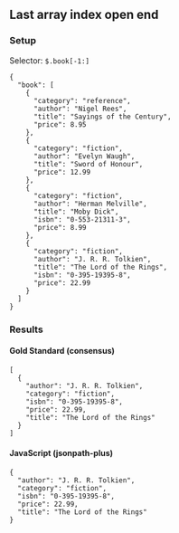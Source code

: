 ## Last array index open end

### Setup
Selector: `$.book[-1:]`

    {
      "book": [
        {
          "category": "reference",
          "author": "Nigel Rees",
          "title": "Sayings of the Century",
          "price": 8.95
        },
        {
          "category": "fiction",
          "author": "Evelyn Waugh",
          "title": "Sword of Honour",
          "price": 12.99
        },
        {
          "category": "fiction",
          "author": "Herman Melville",
          "title": "Moby Dick",
          "isbn": "0-553-21311-3",
          "price": 8.99
        },
        {
          "category": "fiction",
          "author": "J. R. R. Tolkien",
          "title": "The Lord of the Rings",
          "isbn": "0-395-19395-8",
          "price": 22.99
        }
      ]
    }

### Results
####  Gold Standard (consensus)

    [
      {
        "author": "J. R. R. Tolkien", 
        "category": "fiction", 
        "isbn": "0-395-19395-8", 
        "price": 22.99, 
        "title": "The Lord of the Rings"
      }
    ]

#### JavaScript (jsonpath-plus)

    {
      "author": "J. R. R. Tolkien", 
      "category": "fiction", 
      "isbn": "0-395-19395-8", 
      "price": 22.99, 
      "title": "The Lord of the Rings"
    }

